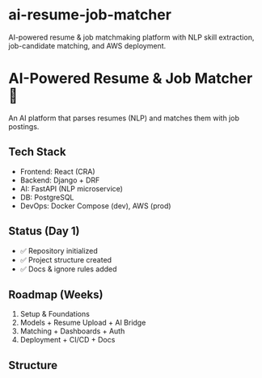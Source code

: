 # ai-resume-job-matcher
AI-powered resume &amp; job matchmaking platform with NLP skill extraction, job-candidate matching, and AWS deployment.
# AI-Powered Resume & Job Matcher 🚀

An AI platform that parses resumes (NLP) and matches them with job postings.

## Tech Stack
- Frontend: React (CRA)
- Backend: Django + DRF
- AI: FastAPI (NLP microservice)
- DB: PostgreSQL
- DevOps: Docker Compose (dev), AWS (prod)

## Status (Day 1)
- ✅ Repository initialized
- ✅ Project structure created
- ✅ Docs & ignore rules added

## Roadmap (Weeks)
1. Setup & Foundations
2. Models + Resume Upload + AI Bridge
3. Matching + Dashboards + Auth
4. Deployment + CI/CD + Docs

## Structure
